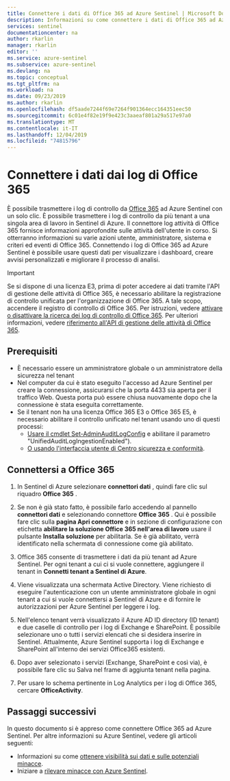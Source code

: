 ```yaml
---
title: Connettere i dati di Office 365 ad Azure Sentinel | Microsoft Docs
description: Informazioni su come connettere i dati di Office 365 ad Azure Sentinel.
services: sentinel
documentationcenter: na
author: rkarlin
manager: rkarlin
editor: ''
ms.service: azure-sentinel
ms.subservice: azure-sentinel
ms.devlang: na
ms.topic: conceptual
ms.tgt_pltfrm: na
ms.workload: na
ms.date: 09/23/2019
ms.author: rkarlin
ms.openlocfilehash: df5aade7244f69e7264f901364ecc164351eec50
ms.sourcegitcommit: 6c01e4f82e19f9e423c3aaeaf801a29a517e97a0
ms.translationtype: MT
ms.contentlocale: it-IT
ms.lasthandoff: 12/04/2019
ms.locfileid: "74815796"
---
```

# <a name="connect-data-from-office-365-logs"></a>Connettere i dati dai log di Office 365



È possibile trasmettere i log di controllo da [Office 365](https://docs.microsoft.com/office365/admin/admin-home?view=o365-worldwide) ad Azure Sentinel con un solo clic. È possibile trasmettere i log di controllo da più tenant a una singola area di lavoro in Sentinel di Azure. Il connettore log attività di Office 365 fornisce informazioni approfondite sulle attività dell'utente in corso. Si otterranno informazioni su varie azioni utente, amministratore, sistema e criteri ed eventi di Office 365. Connettendo i log di Office 365 ad Azure Sentinel è possibile usare questi dati per visualizzare i dashboard, creare avvisi personalizzati e migliorare il processo di analisi.

> [!IMPORTANT]
> Se si dispone di una licenza E3, prima di poter accedere ai dati tramite l'API di gestione delle attività di Office 365, è necessario abilitare la registrazione di controllo unificata per l'organizzazione di Office 365. A tale scopo, accendere il registro di controllo di Office 365. Per istruzioni, vedere [attivare o disattivare la ricerca dei log di controllo di Office 365](https://docs.microsoft.com/office365/securitycompliance/turn-audit-log-search-on-or-off). Per ulteriori informazioni, vedere [riferimento all'API di gestione delle attività di Office 365](https://docs.microsoft.com/office/office-365-management-api/office-365-management-activity-api-reference).

## <a name="prerequisites"></a>Prerequisiti

- È necessario essere un amministratore globale o un amministratore della sicurezza nel tenant
- Nel computer da cui è stato eseguito l'accesso ad Azure Sentinel per creare la connessione, assicurarsi che la porta 4433 sia aperta per il traffico Web. Questa porta può essere chiusa nuovamente dopo che la connessione è stata eseguita correttamente.
- Se il tenant non ha una licenza Office 365 E3 o Office 365 E5, è necessario abilitare il controllo unificato nel tenant usando uno di questi processi:
    - [Usare il cmdlet Set-AdminAuditLogConfig](https://docs.microsoft.com/powershell/module/exchange/policy-and-compliance-audit/set-adminauditlogconfig?view=exchange-ps) e abilitare il parametro "UnifiedAuditLogIngestionEnabled").
    - [O usando l'interfaccia utente di Centro sicurezza e conformità](https://docs.microsoft.com/office365/securitycompliance/search-the-audit-log-in-security-and-compliance#before-you-begin).

## <a name="connect-to-office-365"></a>Connettersi a Office 365

1. In Sentinel di Azure selezionare **connettori dati** , quindi fare clic sul riquadro **Office 365** .

2. Se non è già stato fatto, è possibile farlo accedendo al pannello **connettori dati** e selezionando connettore **Office 365** . Qui è possibile fare clic sulla **pagina Apri connettore** e in sezione di configurazione con etichetta **abilitare la soluzione Office 365 nell'area di lavoro** usare il pulsante **Installa soluzione** per abilitarla. Se è già abilitato, verrà identificato nella schermata di connessione come già abilitato.
1. Office 365 consente di trasmettere i dati da più tenant ad Azure Sentinel. Per ogni tenant a cui ci si vuole connettere, aggiungere il tenant in **Connetti tenant a Sentinel di Azure**. 
1. Viene visualizzata una schermata Active Directory. Viene richiesto di eseguire l'autenticazione con un utente amministratore globale in ogni tenant a cui si vuole connettersi a Sentinel di Azure e di fornire le autorizzazioni per Azure Sentinel per leggere i log. 
5. Nell'elenco tenant verrà visualizzato il Azure AD ID directory (ID tenant) e due caselle di controllo per i log di Exchange e SharePoint. È possibile selezionare uno o tutti i servizi elencati che si desidera inserire in Sentinel. Attualmente, Azure Sentinel supporta i log di Exchange e SharePoint all'interno dei servizi Office365 esistenti.

4. Dopo aver selezionato i servizi (Exchange, SharePoint e così via), è possibile fare clic su Salva nel frame di aggiunta tenant nella pagina. 

3. Per usare lo schema pertinente in Log Analytics per i log di Office 365, cercare **OfficeActivity**.


## <a name="next-steps"></a>Passaggi successivi
In questo documento si è appreso come connettere Office 365 ad Azure Sentinel. Per altre informazioni su Azure Sentinel, vedere gli articoli seguenti:
- Informazioni su come [ottenere visibilità sui dati e sulle potenziali minacce](quickstart-get-visibility.md).
- Iniziare a [rilevare minacce con Azure Sentinel](tutorial-detect-threats-built-in.md).


